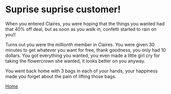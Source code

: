 # Suprise suprise customer!

When you entered Claires, you were hoping that the things you wanted had that 40% off deal, but as soon as you walk in, confetti started to rain on you!!

Turns out you were the millionth member in Claires. You were given 30 minutes to get whatever you want for free, thank goodness, you only had 10 dollars. You got everything you wanted, you even made a little girl cry for taking the flowercrown she wanted, it looks better on you anyway.

You went back home with 3 bags in each of your hands, your happiness made you forget about the pain of lifting those bags.

[Home](../woke-up/home.md)
